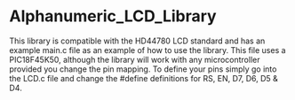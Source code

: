 # Alphanumeric_LCD_Library
This library is compatible with the HD44780 LCD standard and has an example main.c file as an example of how to use the library. This file uses a PIC18F45K50, although the library will work with any microcontroller provided you change the pin mapping. To define your pins simply go into the LCD.c file and change the #define definitions for RS, EN, D7, D6, D5 & D4.  
